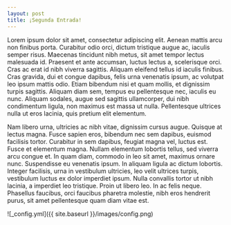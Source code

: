 ```yaml
---
layout: post
title: ¡Segunda Entrada!
---
```


Lorem ipsum dolor sit amet, consectetur adipiscing elit. Aenean mattis arcu non finibus porta. Curabitur odio orci, dictum tristique augue ac, iaculis semper risus. 
Maecenas tincidunt nibh metus, sit amet tempor lectus malesuada id. Praesent et ante accumsan, luctus lectus a, scelerisque orci. Cras ac erat id nibh viverra sagittis. 
Aliquam eleifend tellus id iaculis finibus. Cras gravida, dui et congue dapibus, felis urna venenatis ipsum, ac volutpat leo ipsum mattis odio. 
Etiam bibendum nisi et quam mollis, et dignissim turpis sagittis. Aliquam diam sem, tempus eu pellentesque nec, iaculis eu nunc. 
Aliquam sodales, augue sed sagittis ullamcorper, dui nibh condimentum ligula, non maximus est massa ut nulla. Pellentesque ultrices nulla ut eros lacinia, 
quis pretium elit elementum.

Nam libero urna, ultricies ac nibh vitae, dignissim cursus augue. Quisque at lectus magna. Fusce sapien eros, bibendum nec sem dapibus, euismod facilisis tortor. 
Curabitur in sem dapibus, feugiat magna vel, luctus est. Fusce et elementum magna. Nullam elementum lobortis tellus, sed viverra arcu congue et. In quam diam, 
commodo in leo sit amet, maximus ornare nunc. Suspendisse eu venenatis ipsum. In aliquam ligula ac dictum lobortis. Integer facilisis, urna in vestibulum ultricies, 
leo velit ultrices turpis, vestibulum luctus ex dolor imperdiet ipsum. Nulla convallis tortor ut nibh lacinia, a imperdiet leo tristique. Proin ut libero leo. 
In ac felis neque. Phasellus faucibus, orci faucibus pharetra molestie, nibh eros hendrerit purus, sit amet pellentesque quam diam vitae est. 

![_config.yml]({{ site.baseurl }}/images/config.png)

